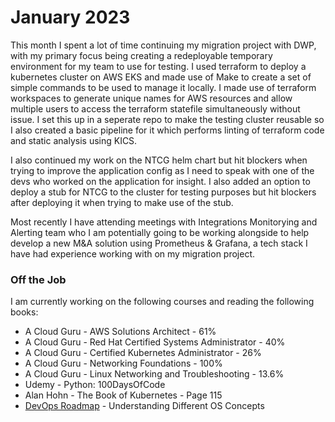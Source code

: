 # January 2023

This month I spent a lot of time continuing my migration project with DWP, with my primary focus being creating a redeployable temporary environment for my team to use for testing. I used terraform to deploy a kubernetes cluster on AWS EKS and made use of Make to create a set of simple commands to be used to manage it locally. I made use of terraform workspaces to generate unique names for AWS resources and allow multiple users to access the terraform statefile simultaneously without issue. I set this up in a seperate repo to make the testing cluster reusable so I also created a basic pipeline for it which performs linting of terraform code and static analysis using KICS.

I also continued my work on the NTCG helm chart but hit blockers when trying to improve the application config as I need to speak with one of the devs who worked on the application for insight. I also added an option to deploy a stub for NTCG to the cluster for testing purposes but hit blockers after deploying it when trying to make use of the stub.

Most recently I have attending meetings with Integrations Monitorying and Alerting team who I am potentially going to be working alongside to help develop a new M&A solution using Prometheus & Grafana, a tech stack I have had experience working with on my migration project.

### Off the Job

I am currently working on the following courses and reading the following books:

- A Cloud Guru - AWS Solutions Architect - 61%
- A Cloud Guru - Red Hat Certified Systems Administrator - 40%
- A Cloud Guru - Certified Kubernetes Administrator - 26%
- A Cloud Guru - Networking Foundations - 100%
- A Cloud Guru - Linux Networking and Troubleshooting - 13.6%
- Udemy        - Python: 100DaysOfCode
- Alan Hohn    - The Book of Kubernetes - Page 115
- [DevOps Roadmap](https://roadmap.sh/devops) - Understanding Different OS Concepts
